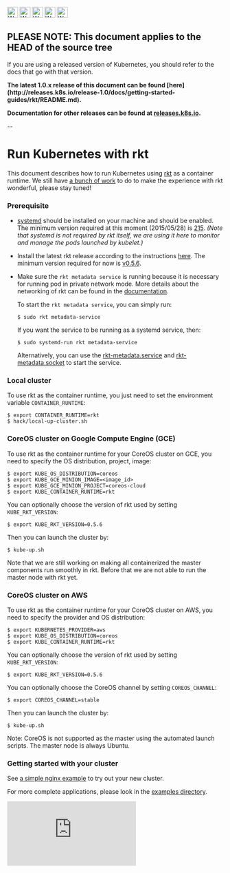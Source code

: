 <!-- BEGIN MUNGE: UNVERSIONED_WARNING -->

<!-- BEGIN STRIP_FOR_RELEASE -->

<img src="http://kubernetes.io/img/warning.png" alt="WARNING"
     width="25" height="25">
<img src="http://kubernetes.io/img/warning.png" alt="WARNING"
     width="25" height="25">
<img src="http://kubernetes.io/img/warning.png" alt="WARNING"
     width="25" height="25">
<img src="http://kubernetes.io/img/warning.png" alt="WARNING"
     width="25" height="25">
<img src="http://kubernetes.io/img/warning.png" alt="WARNING"
     width="25" height="25">

<h2>PLEASE NOTE: This document applies to the HEAD of the source tree</h2>

If you are using a released version of Kubernetes, you should
refer to the docs that go with that version.

<strong>
The latest 1.0.x release of this document can be found
[here](http://releases.k8s.io/release-1.0/docs/getting-started-guides/rkt/README.md).

Documentation for other releases can be found at
[releases.k8s.io](http://releases.k8s.io).
</strong>

--

<!-- END STRIP_FOR_RELEASE -->

<!-- END MUNGE: UNVERSIONED_WARNING -->

# Run Kubernetes with rkt

This document describes how to run Kubernetes using [rkt](https://github.com/coreos/rkt) as a container runtime.
We still have [a bunch of work](https://github.com/GoogleCloudPlatform/kubernetes/issues/8262) to do to make the experience with rkt wonderful, please stay tuned!

### **Prerequisite**

- [systemd](http://www.freedesktop.org/wiki/Software/systemd/) should be installed on your machine and should be enabled. The minimum version required at this moment (2015/05/28) is [215](http://lists.freedesktop.org/archives/systemd-devel/2014-July/020903.html).
  *(Note that systemd is not required by rkt itself, we are using it here to monitor and manage the pods launched by kubelet.)*

- Install the latest rkt release according to the instructions [here](https://github.com/coreos/rkt).
  The minimum version required for now is [v0.5.6](https://github.com/coreos/rkt/releases/tag/v0.5.6).

- Make sure the `rkt metadata service` is running because it is necessary for running pod in private network mode.
  More details about the networking of rkt can be found in the [documentation](https://github.com/coreos/rkt/blob/master/Documentation/networking.md).

  To start the `rkt metadata service`, you can simply run:

  ```console
  $ sudo rkt metadata-service
  ```

  If you want the service to be running as a systemd service, then:

  ```console
  $ sudo systemd-run rkt metadata-service
  ```

  Alternatively, you can use the [rkt-metadata.service](https://github.com/coreos/rkt/blob/master/dist/init/systemd/rkt-metadata.service) and [rkt-metadata.socket](https://github.com/coreos/rkt/blob/master/dist/init/systemd/rkt-metadata.socket) to start the service.


### Local cluster

To use rkt as the container runtime, you just need to set the environment variable `CONTAINER_RUNTIME`:

```console
$ export CONTAINER_RUNTIME=rkt
$ hack/local-up-cluster.sh
```

### CoreOS cluster on Google Compute Engine (GCE)

To use rkt as the container runtime for your CoreOS cluster on GCE, you need to specify the OS distribution, project, image:

```console
$ export KUBE_OS_DISTRIBUTION=coreos
$ export KUBE_GCE_MINION_IMAGE=<image_id>
$ export KUBE_GCE_MINION_PROJECT=coreos-cloud
$ export KUBE_CONTAINER_RUNTIME=rkt
```

You can optionally choose the version of rkt used by setting `KUBE_RKT_VERSION`:

```console
$ export KUBE_RKT_VERSION=0.5.6
```

Then you can launch the cluster by:

```console
$ kube-up.sh
```

Note that we are still working on making all containerized the master components run smoothly in rkt. Before that we are not able to run the master node with rkt yet.

### CoreOS cluster on AWS

To use rkt as the container runtime for your CoreOS cluster on AWS, you need to specify the provider and OS distribution:

```console
$ export KUBERNETES_PROVIDER=aws
$ export KUBE_OS_DISTRIBUTION=coreos
$ export KUBE_CONTAINER_RUNTIME=rkt
```

You can optionally choose the version of rkt used by setting `KUBE_RKT_VERSION`:

```console
$ export KUBE_RKT_VERSION=0.5.6
```

You can optionally choose the CoreOS channel  by setting `COREOS_CHANNEL`:

```console
$ export COREOS_CHANNEL=stable
```

Then you can launch the cluster by:

```console
$ kube-up.sh
```

Note: CoreOS is not supported as the master using the automated launch
scripts. The master node is always Ubuntu.

### Getting started with your cluster

See [a simple nginx example](../../../docs/user-guide/simple-nginx.md) to try out your new cluster.

For more complete applications, please look in the [examples directory](../../../examples/).


<!-- BEGIN MUNGE: GENERATED_ANALYTICS -->
[![Analytics](https://kubernetes-site.appspot.com/UA-36037335-10/GitHub/docs/getting-started-guides/rkt/README.md?pixel)]()
<!-- END MUNGE: GENERATED_ANALYTICS -->

